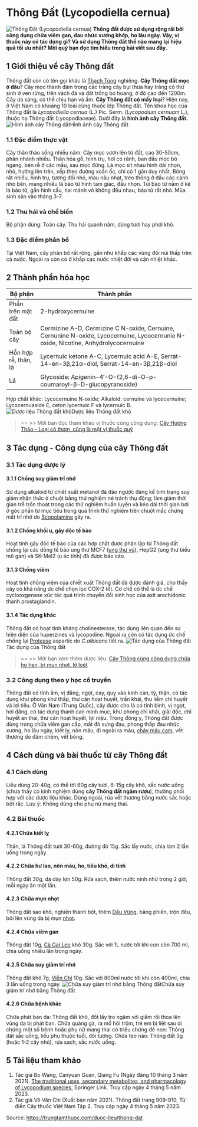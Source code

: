 # Thông Đất (Lycopodiella cernua)

![Thông Đất \(Lycopodiella cernua\)](https://trungtamthuoc.com/images/others/thong-dat-1-4553.jpg)
**Thông đất được sử dụng rộng rãi bởi công dụng chữa viêm gan, đau nhức xương khớp, ho lâu ngày. Vậy, vị thuốc này có tác dụng gì? Và sử dụng Thông đất thế nào mang lại hiệu quả tối ưu nhất? Mời quý bạn đọc tìm hiểu trong bài viết sau đây.**
##  1 Giới thiệu về cây Thông đất
Thông đất còn có tên gọi khác là [Thạch Tùng](https://trungtamthuoc.com/hoat-chat/thach-tung "Thạch Tùng") nghiêng. **Cây Thông đất mọc ở đâu**? Cây mọc thành đám trong các trảng cây bụi thưa hay trảng cỏ thứ sinh ở ven rừng, trên vách đá và đất trống bỏ hoang, ở độ cao đến 1200m. Cây ưa sáng, có thể chịu hạn và ẩm.
**Cây Thông đất có mấy loại**? Hiện nay, ở Việt Nam có khoảng 10 loài cùng thuộc lớp Thông đất.
Tên khoa học của Thông đất là _Lycopodiella cernua_ (L.) Pic. Serm. (_Lycopodium cernuam_ L.), thuộc họ Thông đất (Lycopodiaceae). Dưới đây là **hình ảnh cây Thông đất.**
![Hình ảnh cây Thông đất](https://trungtamthuoc.com/images/item/thong-dat-2.jpg)Hình ảnh cây Thông đất
### 1.1 Đặc điểm thực vật
Cây thân thảo sống nhiều năm. Cây mọc vươn lên từ đất, cao 30-50cm, phân nhánh nhiều. Thân hóa gỗ, hình trụ, hơi có rãnh, ban đầu mọc bò ngang, bén rễ ở các mấu, sau mọc đứng. Lá mọc sít nhau hình dải nhọn, nhỏ, hướng lên trên, xếp theo đường xoắn ốc, chỉ có 1 gân duy nhất. 
Bông rất nhiều, hình trụ, tương đối nhỏ, màu nâu nhạt, treo thõng ở đầu các cành nhỏ bên, mang nhiều lá bào tử hình tam giác, đầu nhọn. Túi bào tử nằm ở kẽ lá bào tử, gần hình cầu, hai mảnh vỏ không đều nhau, bào tử rất nhỏ. Mùa sinh sản vào tháng 3-7.
### 1.2 Thu hái và chế biến
Bộ phận dùng: Toàn cây.
Thu hái quanh năm, dùng tươi hay phơi khô.
### 1.3 Đặc điểm phân bố
Tại Việt Nam, cây phân bố rất rộng, gần như khắp các vùng đồi núi thấp trên cả nước. Ngoài ra còn có ở khắp các nước nhiệt đới và cận nhiệt khác.
##  2 Thành phần hóa học
Bộ phận | Thành phần  
---|---  
Phần trên mặt đất | 2-hydroxycernuine  
Toàn bộ cây | Cermizine A-D, Cermizine C N-oxide, Cernuine, Cernunine N-oxide, Lycocernuine, Lycocernunie N-oxide, Nicotine, Anhydrolycocernuine  
Hỗn hợp rễ, thân, lá | Lycernuic ketone A-C, Lycernuic acid A-E, Serrat-14-en-3β,21α-diol, Serrat-14-en-3β,21β-diol  
Lá | Glycoside: Apigenin-4′-O-(2,6-di-O-p-coumaroyl-β-D-glucopyranoside)  
Hợp chất khác: Lycocernuine N-oxide; Alkaloid: cernuine và lycocernuine; Lycocernuaside E, ceton lycernuic F và lycernuic B.
![Dược liệu Thông đất khô](https://trungtamthuoc.com/images/item/thong-dat-3.jpg)Dược liệu Thông đất khô
> == >> Mời bạn đọc tham khảo vị thuốc cùng công dụng: [Cây Hương Thảo - Loại cỏ thơm, cũng là một vị thuốc quý](https://trungtamthuoc.com/duoc-lieu/huong-thao-21)
##  3 Tác dụng - Công dụng của cây Thông đất
### 3.1 Tác dụng dược lý
#### 3.1.1 Chống suy giảm trí nhớ
Sử dụng alkaloid từ chiết xuất metanol đã đảo ngược đáng kể tình trạng suy giảm nhận thức ở chuột bằng thử nghiệm né tránh thụ động; làm giảm thời gian trễ trốn thoát trong các thử nghiệm huấn luyện và kéo dài thời gian bơi ở góc phần tư mục tiêu trong quá trình thử nghiệm trên chuột mắc chứng mất trí nhớ do [Scopolamine](https://trungtamthuoc.com/hoat-chat/scopolamine "Scopolamine") gây ra.
#### 3.1.2 Chống khối u, gây độc tế bào
Hoạt tính gây độc tế bào của các hợp chất được phân lập từ Thông đất chống lại các dòng tế bào ung thư MCF7 ([ung thư vú](https://trungtamthuoc.com/bai-viet/ung-thu-vu "ung thư vú")), HepG2 (ung thư biểu mô gan) và SK-Mel2 (u ác tính) đã được báo cáo.
#### 3.1.3 Chống viêm
Hoạt tính chống viêm của chiết xuất Thông đất đã được đánh giá, cho thấy cây có khả năng ức chế chọn lọc COX-2 tốt. Cơ chế có thể là ức chế cyclooxgenase xúc tác quá trình chuyển đổi sinh học của axit arachidonic thành prostaglandin. 
#### 3.1.4 Tác dụng khác
Thông đất có hoạt tính kháng cholinesterase, tác dụng liên quan đến sự hiện diện của huperzines và lycopodine. Ngoài ra còn có tác dụng ức chế chống lại [Protease](https://trungtamthuoc.com/hoat-chat/protease "Protease") aspartic do _C.albicans_ tiết ra.
![Tác dụng của Thông đất](https://trungtamthuoc.com/images/item/thong-dat-4.jpg)Tác dụng của Thông đất
> == >> Mời bạn xem thêm dược liệu: [Cây Thông cùng công dụng chữa ho hen, trị mụn nhọt, lở loét](https://trungtamthuoc.com/duoc-lieu/thong)
### 3.2 Công dụng theo y học cổ truyền
Thông đất có tính ấm, vị đắng, ngọt, cay, quy vào kinh can, tỳ, thận, có tác dụng khư phong khử thấp, thư cân hoạt huyết, trấn khái, thu liễm chỉ huyết và lợi tiểu. Ở Vân Nam (Trung Quốc), cây được cho là có tính bình, vị ngọt, hơi đắng, có tác dụng thanh can minh mục, khư phong chỉ khái, giải độc, chỉ huyết an thai, thư cân hoạt huyết, lợi niệu.
Trong đông y, Thông đất được dùng trong chữa viêm gan cấp, mắt đỏ sưng đau, phong thấp đau nhức xương, ho lâu ngày, kiết lỵ, nôn máu, đi ngoài ra máu, [chảy máu cam](https://trungtamthuoc.com/bai-viet/chay-mau-cam-nguyen-nhan-dieu-tri-va-phong-ngua "chảy máu cam"), vết thương do đâm chém, vết bỏng.
##  4 Cách dùng và bài thuốc từ cây Thông đất
### 4.1 Cách dùng
Liều dùng 20-40g, có thể tới 60g cây tươi, 6-15g cây khô, sắc nước uống (chưa thấy có kinh nghiệm dùng **cây Thông đất ngâm rượu**), thường phối hợp với các dược liệu khác. Dùng ngoài, rửa vết thương bằng nước sắc hoặc bột rắc.
Lưu ý: Không dùng cho phụ nữ mang thai.
### 4.2 Bài thuốc
#### 4.2.1 Chữa kiết lỵ 
Thân, lá Thông đất tươi 30-60g, đường đỏ 15g. Sắc lấy nước, chia làm 2 lần uống trong ngày.
#### 4.2.2 Chữa hư lao, nôn máu, ho, tiểu khó, di tinh
Thông đất 30g, dạ dày lợn 50g. Rửa sạch, thêm nước ninh nhừ trong 2 giờ, mỗi ngày ăn một lần.
#### 4.2.3 Chữa mụn nhọt
Thông đất sao khô, nghiền thành bột, thêm [Dầu Vừng](https://trungtamthuoc.com/hoat-chat/dau-vung "Dầu Vừng"), băng phiến, trộn đều, bôi lên vùng da bị mụn [nhọt](https://trungtamthuoc.com/bai-viet/nhot "nhọt").
#### 4.2.4 Chữa viêm gan
Thông đất 10g, [Cà Gai Leo](https://trungtamthuoc.com/duoc-lieu/ca-gai-leo-32 "Cà Gai Leo") khô 30g. Sắc với 1L nước tới khi con còn 700 ml, chia uống nhiều lần trong ngày.
#### 4.2.5 Chữa suy giảm trí nhớ
Thông đất khô 7g, [Viễn Chí](https://trungtamthuoc.com/hoat-chat/vien-chi "Viễn Chí") 10g. Sắc với 800ml nước tới khi còn 400ml, chia 3 lần uống trong ngày.
![Chữa suy giảm trí nhớ bằng Thông đất](https://trungtamthuoc.com/images/item/thong-dat-5.jpg)Chữa suy giảm trí nhớ bằng Thông đất
#### 4.2.6 Chữa bệnh khác
Chữa phát ban da: Thông đất khô, đốt lấy tro ngâm với giấm rồi thoa lên vùng da bị phát ban.
Chữa quáng gà, ra mồ hôi trộm, trẻ em bị liệt sau di chứng một số bệnh hoặc phụ nữ mang thai có triệu chứng đẻ non: Thông đất sắc uống, liều phụ thuộc tuổi, đối tượng.
Chữa teo não: Thông đất 3g (hoặc 1-2 cây nhỏ), rửa sạch, sắc nước uống.
##  5 Tài liệu tham khảo
1. Tác giả Bo Wang, Canyuan Guan, Qiang Fu (Ngày đăng 10 tháng 3 năm 2021). [The traditional uses, secondary metabolites, and pharmacology of Lycopodium species](https://link.springer.com/article/10.1007/s11101-021-09746-4), Springer Link. Truy cập ngày 4 tháng 5 năm 2023. 
2. Tác giả Võ Văn Chi (Xuất bản năm 2021). Thông đất trang 909-910, Từ điển Cây thuốc Việt Nam Tập 2. Truy cập ngày 4 tháng 5 năm 2023.


Source: https://trungtamthuoc.com/duoc-lieu/thong-dat